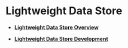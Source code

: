 # Lightweight Data Store

- **[Lightweight Data Store Overview](subsys-data-storage-overview.md)**

- **[Lightweight Data Store Development](subsys-data-storage-guide.md)**
